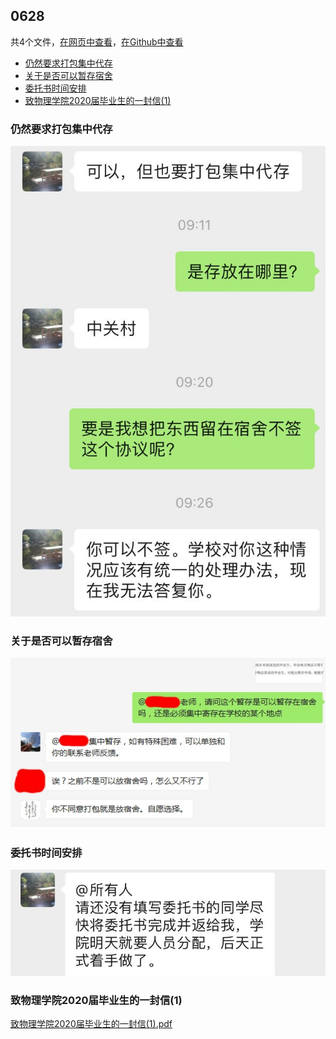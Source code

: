 ## 0628

共4个文件，[在网页中查看](https://flyerwg.github.io/bit_move_dorm/0628/)，[在Github中查看](https://github.com/flyerwg/bit_move_dorm/tree/master/0628/)

* [仍然要求打包集中代存](#仍然要求打包集中代存)
* [关于是否可以暂存宿舍](#关于是否可以暂存宿舍)
* [委托书时间安排](#委托书时间安排)
* [致物理学院2020届毕业生的一封信(1)](#致物理学院2020届毕业生的一封信(1))

### 仍然要求打包集中代存

![仍然要求打包集中代存](仍然要求打包集中代存.jpg)

### 关于是否可以暂存宿舍

![关于是否可以暂存宿舍](关于是否可以暂存宿舍.jpg)

### 委托书时间安排

![委托书时间安排](委托书时间安排.jpg)

### 致物理学院2020届毕业生的一封信(1)

[致物理学院2020届毕业生的一封信(1).pdf](致物理学院2020届毕业生的一封信(1).pdf)

